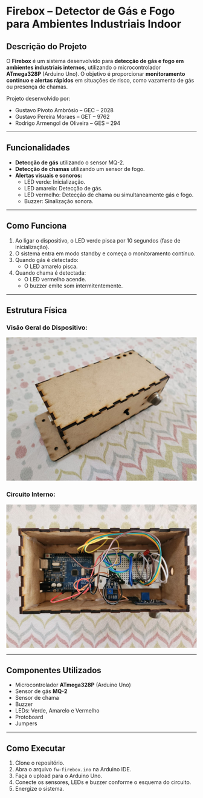 # Firebox – Detector de Gás e Fogo para Ambientes Industriais Indoor

## Descrição do Projeto
O **Firebox** é um sistema desenvolvido para **detecção de gás e fogo em ambientes industriais internos**, utilizando o microcontrolador **ATmega328P** (Arduino Uno). O objetivo é proporcionar **monitoramento contínuo e alertas rápidos** em situações de risco, como vazamento de gás ou presença de chamas.

Projeto desenvolvido por:
- Gustavo Pivoto Ambrósio – GEC – 2028
- Gustavo Pereira Moraes – GET – 9762
- Rodrigo Armengol de Oliveira – GES – 294

---

## Funcionalidades
- **Detecção de gás** utilizando o sensor MQ-2.
- **Detecção de chamas** utilizando um sensor de fogo.
- **Alertas visuais e sonoros:**
  - LED verde: Inicialização.
  - LED amarelo: Detecção de gás.
  - LED vermelho: Detecção de chama ou simultaneamente gás e fogo.
  - Buzzer: Sinalização sonora.

---

## Como Funciona
1. Ao ligar o dispositivo, o LED verde pisca por 10 segundos (fase de inicialização).
2. O sistema entra em modo standby e começa o monitoramento contínuo.
3. Quando gás é detectado:
   - O LED amarelo pisca.
4. Quando chama é detectada:
   - O LED vermelho acende.
   - O buzzer emite som intermitentemente.

---

## Estrutura Física
### Visão Geral do Dispositivo:
![Visão Geral do Dispositivo](imagens/visao-geral-do-dispositivo.jpg)

### Circuito Interno:
![Circuito Interno](imagens/circuito-interno.jpg)

---

## Componentes Utilizados
- Microcontrolador **ATmega328P** (Arduino Uno)
- Sensor de gás **MQ-2**
- Sensor de chama
- Buzzer
- LEDs: Verde, Amarelo e Vermelho
- Protoboard
- Jumpers

---

## Como Executar

1. Clone o repositório.
2. Abra o arquivo `fw-firebox.ino` na Arduino IDE.
3. Faça o upload para o Arduino Uno.
4. Conecte os sensores, LEDs e buzzer conforme o esquema do circuito.
5. Energize o sistema.
